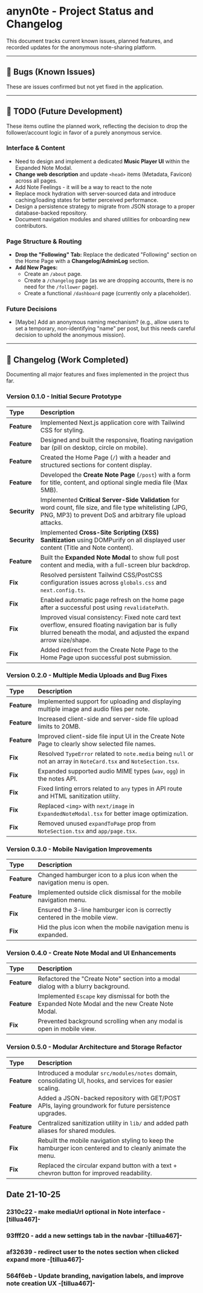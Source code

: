 # anyn0te - Project Status and Changelog

This document tracks current known issues, planned features, and recorded updates for the anonymous note-sharing platform.

---

## 🐞 Bugs (Known Issues)

These are issues confirmed but not yet fixed in the application.

---

## 📝 TODO (Future Development)

These items outline the planned work, reflecting the decision to drop the follower/account logic in favor of a purely anonymous service.

### Interface & Content

- Need to design and implement a dedicated **Music Player UI** within the Expanded Note Modal.
- **Change web description** and update `<head>` items (Metadata, Favicon) across all pages.
- Add Note Feelings - it will be a way to react to the note
- Replace mock hydration with server-sourced data and introduce caching/loading states for better perceived performance.
- Design a persistence strategy to migrate from JSON storage to a proper database-backed repository.
- Document navigation modules and shared utilities for onboarding new contributors.

### Page Structure & Routing

- **Drop the "Following" Tab:** Replace the dedicated "Following" section on the Home Page with a **Changelog/AdminLog** section.
- **Add New Pages:**
  - Create an `/about` page.
  - Create a `/changelog` page (as we are dropping accounts, there is no need for the `/follower` page).
  - Create a functional `/dashboard` page (currently only a placeholder).

### Future Decisions

- [Maybe] Add an anonymous naming mechanism? (e.g., allow users to set a temporary, non-identifying "name" per post, but this needs careful decision to uphold the anonymous mission).

---

## 🚀 Changelog (Work Completed)

Documenting all major features and fixes implemented in the project thus far.

### Version 0.1.0 - Initial Secure Prototype

| Type         | Description                                                                                                                                                               |
| :----------- | :------------------------------------------------------------------------------------------------------------------------------------------------------------------------ |
| **Feature**  | Implemented Next.js application core with Tailwind CSS for styling.                                                                                                       |
| **Feature**  | Designed and built the responsive, floating navigation bar (pill on desktop, circle on mobile).                                                                           |
| **Feature**  | Created the Home Page (`/`) with a header and structured sections for content display.                                                                                    |
| **Feature**  | Developed the **Create Note Page** (`/post`) with a form for title, content, and optional single media file (Max 5MB).                                                    |
| **Security** | Implemented **Critical Server-Side Validation** for word count, file size, and file type whitelisting (JPG, PNG, MP3) to prevent DoS and arbitrary file upload attacks.   |
| **Security** | Implemented **Cross-Site Scripting (XSS) Sanitization** using DOMPurify on all displayed user content (Title and Note content).                                           |
| **Feature**  | Built the **Expanded Note Modal** to show full post content and media, with a full-screen blur backdrop.                                                                  |
| **Fix**      | Resolved persistent Tailwind CSS/PostCSS configuration issues across `globals.css` and `next.config.ts`.                                                                  |
| **Fix**      | Enabled automatic page refresh on the home page after a successful post using `revalidatePath`.                                                                           |
| **Fix**      | Improved visual consistency: Fixed note card text overflow, ensured floating navigation bar is fully blurred beneath the modal, and adjusted the expand arrow size/shape. |
| **Fix**      | Added redirect from the Create Note Page to the Home Page upon successful post submission.                                                                                |

### Version 0.2.0 - Multiple Media Uploads and Bug Fixes

| Type         | Description                                                                                                                                                               |
| :----------- | :------------------------------------------------------------------------------------------------------------------------------------------------------------------------ |
| **Feature**  | Implemented support for uploading and displaying multiple image and audio files per note.                                                                                 |
| **Feature**  | Increased client-side and server-side file upload limits to 20MB.                                                                                                         |
| **Feature**  | Improved client-side file input UI in the Create Note Page to clearly show selected file names.                                                                           |
| **Fix**      | Resolved `TypeError` related to `note.media` being `null` or not an array in `NoteCard.tsx` and `NoteSection.tsx`.                                                        |
| **Fix**      | Expanded supported audio MIME types (`wav`, `ogg`) in the notes API.                                                                                                      |
| **Fix**      | Fixed linting errors related to `any` types in API route and HTML sanitization utility.                                                                                   |
| **Fix**      | Replaced `<img>` with `next/image` in `ExpandedNoteModal.tsx` for better image optimization.                                                                              |
| **Fix**      | Removed unused `expandToPage` prop from `NoteSection.tsx` and `app/page.tsx`.                                                                                             |

### Version 0.3.0 - Mobile Navigation Improvements

| Type         | Description                                                                                                                                                               |
| :----------- | :------------------------------------------------------------------------------------------------------------------------------------------------------------------------ |
| **Feature**  | Changed hamburger icon to a plus icon when the navigation menu is open.                                                                                                   |
| **Feature**  | Implemented outside click dismissal for the mobile navigation menu.                                                                                                       |
| **Fix**      | Ensured the 3-line hamburger icon is correctly centered in the mobile view.                                                                                               |
| **Fix**      | Hid the plus icon when the mobile navigation menu is expanded.                                                                                                            |

### Version 0.4.0 - Create Note Modal and UI Enhancements

| Type         | Description                                                                                                                                                               |
| :----------- | :------------------------------------------------------------------------------------------------------------------------------------------------------------------------ |
| **Feature**  | Refactored the "Create Note" section into a modal dialog with a blurry background.                                                                                      |
| **Feature**  | Implemented `Escape` key dismissal for both the Expanded Note Modal and the new Create Note Modal.                                                                        |
| **Fix**      | Prevented background scrolling when any modal is open in mobile view.                                                                                                     |

### Version 0.5.0 - Modular Architecture and Storage Refactor

| Type         | Description                                                                                                                                                               |
| :----------- | :------------------------------------------------------------------------------------------------------------------------------------------------------------------------ |
| **Feature**  | Introduced a modular `src/modules/notes` domain, consolidating UI, hooks, and services for easier scaling.                                                                |
| **Feature**  | Added a JSON-backed repository with GET/POST APIs, laying groundwork for future persistence upgrades.                                                                    |
| **Feature**  | Centralized sanitization utility in `lib/` and added path aliases for shared modules.                                                                                     |
| **Fix**      | Rebuilt the mobile navigation styling to keep the hamburger icon centered and to cleanly animate the menu.                                                                |
| **Fix**      | Replaced the circular expand button with a text + chevron button for improved readability.                                                                                |

## Date 21-10-25

### 2310c22 - make mediaUrl optional in Note interface -[tillua467]-

### 93fff20 - add a new settings tab in the navbar -[tillua467]-

### af32639 - redirect user to the notes section when clicked expand more -[tillua467]-

### 564f6eb - Update branding, navigation labels, and improve note creation UX -[tillua467]-
